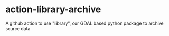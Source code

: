 # action-library-archive
A github action to use "library", our GDAL based python package to archive source data
